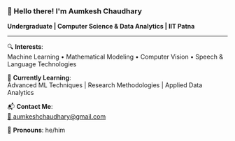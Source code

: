 ### 👋 Hello there! I'm Aumkesh Chaudhary  
**Undergraduate | Computer Science & Data Analytics | IIT Patna**

---

🔍 **Interests**:  
Machine Learning • Mathematical Modeling • Computer Vision • Speech & Language Technologies

📖 **Currently Learning**:  
Advanced ML Techniques | Research Methodologies | Applied Data Analytics

📬 **Contact Me**:  
[📧 aumkeshchaudhary@gmail.com](mailto:aumkeshchaudhary@gmail.com)

👤 **Pronouns**: he/him


